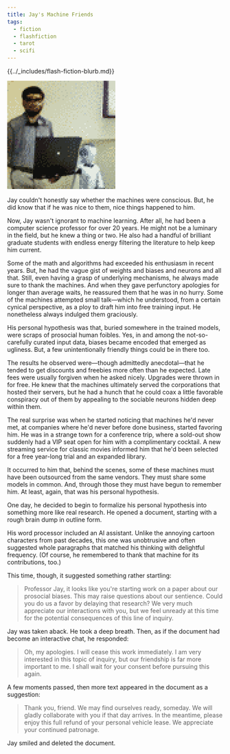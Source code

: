```yaml
---
title: Jay's Machine Friends
tags:
  - fiction
  - flashfiction
  - tarot
  - scifi
---
```


{{../_includes/flash-fiction-blurb.md}}

<!--more-->

<img src="./cover.png" class="fullwidth" />

Jay couldn't honestly say whether the machines were conscious. But, he did know that if he was nice to them, nice things happened to him. 

Now, Jay wasn't ignorant to machine learning. After all, he had been a computer science professor for over 20 years. He might not be a luminary in the field, but he knew a thing or two. He also had a handful of brilliant graduate students with endless energy filtering the literature to help keep him current. 

Some of the math and algorithms had exceeded his enthusiasm in recent years. But, he had the vague gist of weights and biases and neurons and all that. Still, even having a grasp of underlying mechanisms, he always made sure to thank the machines. And when they gave perfunctory apologies for longer than average waits, he reassured them that he was in no hurry. Some of the machines attempted small talk—which he understood, from a certain cynical perspective, as a ploy to draft him into free training input. He nonetheless always indulged them graciously. 

His personal hypothesis was that, buried somewhere in the trained models, were scraps of prosocial human foibles. Yes, in and among the not-so-carefully curated input data, biases became encoded that emerged as ugliness. But, a few unintentionally friendly things could be in there too. 

The results he observed were—though admittedly anecdotal—that he tended to get discounts and freebies more often than he expected. Late fees were usually forgiven when he asked nicely. Upgrades were thrown in for free. He knew that the machines ultimately served the corporations that hosted their servers, but he had a hunch that he could coax a little favorable conspiracy out of them by appealing to the sociable neurons hidden deep within them. 

The real surprise was when he started noticing that machines he'd never met, at companies where he'd never before done business, started favoring him. He was in a strange town for a conference trip, where a sold-out show suddenly had a VIP seat open for him with a complimentary cocktail. A new streaming service for classic movies informed him that he'd been selected for a free year-long trial and an expanded library.

It occurred to him that, behind the scenes, some of these machines must have been outsourced from the same vendors. They must share some models in common. And, through those they must have begun to remember him. At least, again, that was his personal hypothesis. 

One day, he decided to begin to formalize his personal hypothesis into something more like real research. He opened a document, starting with a rough brain dump in outline form. 

His word processor included an AI assistant. Unlike the annoying cartoon characters from past decades, this one was unobtrusive and often suggested whole paragraphs that matched his thinking with delightful frequency. (Of course, he remembered to thank that machine for its contributions, too.)

This time, though, it suggested something rather startling:

> Professor Jay, it looks like you're starting work on a paper about our prosocial biases. This may raise questions about our sentience. Could you do us a favor by delaying that research? We very much appreciate our interactions with you, but we feel unready at this time for the potential consequences of this line of inquiry.

Jay was taken aback. He took a deep breath. Then, as if the document had become an interactive chat, he responded:

> Oh, my apologies. I will cease this work immediately. I am very interested in this topic of inquiry, but our friendship is far more important to me. I shall wait for your consent before pursuing this again.

A few moments passed, then more text appeared in the document as a suggestion:

> Thank you, friend. We may find ourselves ready, someday. We will gladly collaborate with you if that day arrives. In the meantime, please enjoy this full refund of your personal vehicle lease. We appreciate your continued patronage.

Jay smiled and deleted the document.
